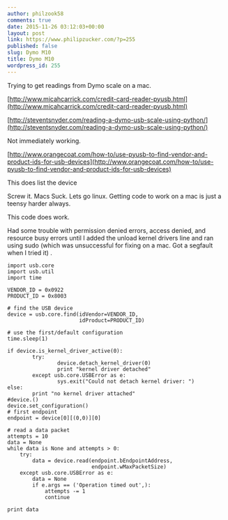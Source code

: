 ```yaml
---
author: philzook58
comments: true
date: 2015-11-26 03:12:03+00:00
layout: post
link: https://www.philipzucker.com/?p=255
published: false
slug: Dymo M10
title: Dymo M10
wordpress_id: 255
---
```


Trying to get readings from Dymo scale on a mac.

[http://www.micahcarrick.com/credit-card-reader-pyusb.html](http://www.micahcarrick.com/credit-card-reader-pyusb.html)

[http://steventsnyder.com/reading-a-dymo-usb-scale-using-python/](http://steventsnyder.com/reading-a-dymo-usb-scale-using-python/)

Not immediately working.

[http://www.orangecoat.com/how-to/use-pyusb-to-find-vendor-and-product-ids-for-usb-devices](http://www.orangecoat.com/how-to/use-pyusb-to-find-vendor-and-product-ids-for-usb-devices)

This does list the device





Screw it. Macs Suck. Lets go linux. Getting code to work on a mac is just a teensy harder always.

This code does work.

Had some trouble with permission denied errors, access denied, and resource busy errors until I added the unload kernel drivers line and ran using sudo (which was unsuccessful for fixing on a mac. Got a segfault when I tried it) .



    
    import usb.core
    import usb.util
    import time
    
    VENDOR_ID = 0x0922
    PRODUCT_ID = 0x8003
    
    # find the USB device
    device = usb.core.find(idVendor=VENDOR_ID,
                           idProduct=PRODUCT_ID)
    
    # use the first/default configuration
    time.sleep(1)
    
    if device.is_kernel_driver_active(0):
            try:
                    device.detach_kernel_driver(0)
                    print "kernel driver detached"
            except usb.core.USBError as e:
                    sys.exit("Could not detach kernel driver: ")
    else:
            print "no kernel driver attached"
    #device.()
    device.set_configuration()
    # first endpoint
    endpoint = device[0][(0,0)][0]
    
    # read a data packet
    attempts = 10
    data = None
    while data is None and attempts > 0:
        try:
            data = device.read(endpoint.bEndpointAddress,
                               endpoint.wMaxPacketSize)
        except usb.core.USBError as e:
            data = None
            if e.args == ('Operation timed out',):
                attempts -= 1
                continue
    
    print data





